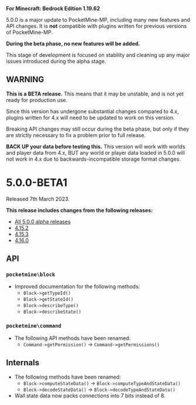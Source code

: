 **For Minecraft: Bedrock Edition 1.19.62**

5.0.0 is a major update to PocketMine-MP, including many new features and API changes. It is **not** compatible with plugins written for previous versions of PocketMine-MP.

**During the beta phase, no new features will be added.**

This stage of development is focused on stability and cleaning up any major issues introduced during the alpha stage.

## WARNING
**This is a BETA release.** This means that it may be unstable, and is not yet ready for production use.

Since this version has undergone substantial changes compared to 4.x, plugins written for 4.x will need to be updated to work on this version.

Breaking API changes may still occur during the beta phase, but only if they are strictly necessary to fix a problem prior to full release.

**BACK UP your data before testing this.** This version will work with worlds and player data from 4.x,
BUT any world or player data loaded in 5.0.0 will not work in 4.x due to backwards-incompatible storage format changes.

# 5.0.0-BETA1
Released 7th March 2023.

**This release includes changes from the following releases:**
- [All 5.0.0 alpha releases](https://github.com/pmmp/PocketMine-MP/blob/5.0.0-BETA1/changelogs/5.0-alpha.md)
- [4.15.2](https://github.com/pmmp/PocketMine-MP/blob/5.0.0-BETA1/changelogs/4.15.md#4152)
- [4.15.3](https://github.com/pmmp/PocketMine-MP/blob/5.0.0-BETA1/changelogs/4.15.md#4153)
- [4.16.0](https://github.com/pmmp/PocketMine-MP/blob/5.0.0-BETA1/changelogs/4.16.md#4160)

## API
### `pocketmine\block`
- Improved documentation for the following methods:
  - `Block->getTypeId()`
  - `Block->getStateId()`
  - `Block->describeType()`
  - `Block->describeState()`

### `pocketmine\command`
- The following API methods have been renamed:
  - `Command->getPermission()` -> `Command->getPermissions()`

## Internals
- The following methods have been renamed:
  - `Block->computeStateData()` -> `Block->computeTypeAndStateData()`
  - `Block->decodeStateData()` -> `Block->decodeTypeAndStateData()`
- Wall state data now packs connections into 7 bits instead of 8.